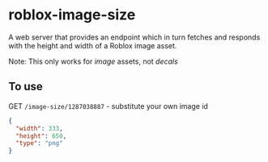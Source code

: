 # roblox-image-size

A web server that provides an endpoint which in turn fetches and responds with the height and width of a Roblox image asset.

Note: This only works for *image* assets, not *decals*

## To use

GET `/image-size/1287038887` - substitute your own image id

```json
{
  "width": 333,
  "height": 650,
  "type": "png"
}
```
